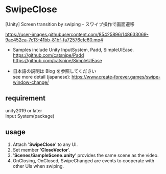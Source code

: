 # SwipeClose
[Unity] Screen transition by swiping - スワイプ操作で画面遷移

https://user-images.githubusercontent.com/85425896/148633069-9ac452ca-7c13-41bb-81bf-fa72576cfc60.mp4

* Samples include Unity InputSystem, Padd, SimpleUIEase.  
https://github.com/catsnipe/Padd  
https://github.com/catsnipe/SimpleUIEase  
  
* 日本語の説明は Blog を参照してください  
see more detail (japanese): https://www.create-forever.games/swipe-window-change/  
  
## requirement
unity2019 or later  
Input System(package)  
  
## usage  
1. Attach '**SwipeClose**' to any UI.  
2. Set member '**CloseVector**'.  
3. '**Scenes/SampleScene.unity**' provides the same scene as the video.  
4. OnClosing, OnClosed, SwipeChanged are events to cooperate with other UIs when swiping.
